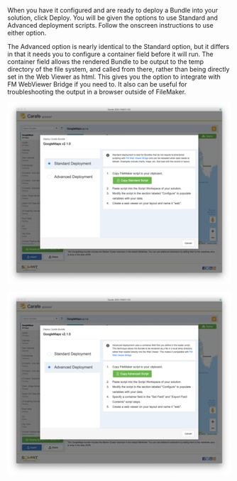 
When you have it configured and are ready to deploy a Bundle into your solution, click Deploy. You will be given the options to use Standard and Advanced deployment scripts. Follow the onscreen instructions to use either option.

The Advanced option is nearly identical to the Standard option, but it differs in that it needs you to configure a container field before it will run. The container field allows the rendered Bundle to be output to the temp directory of the file system, and called from there, rather than being directly set in the Web Viewer as html. This gives you the option to integrate with FM WebViewer Bridge if you need to. It also can be useful for troubleshooting the output in a browser outside of FileMaker.

![Import and Share](../img/doc-carafe-fmp12-deploy-standard.png)

![Import and Share](../img/doc-carafe-fmp12-deploy-advanced.png)